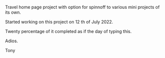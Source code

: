 Travel home page project with option for spinnoff to various mini projects of its own.

Started working on this project on 12 th of July 2022. 

Twenty percentage of it completed as if the day of typing this.


Adios.

Tony



